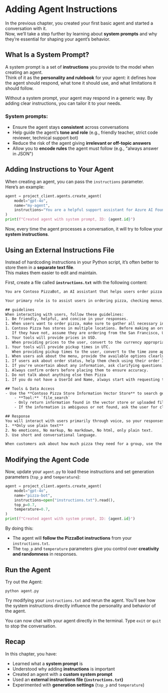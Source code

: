 # Adding Agent Instructions  

In the previous chapter, you created your first basic agent and started a conversation with it.  
Now, we’ll take a step further by learning about **system prompts** and why they’re essential for shaping your agent’s behavior.  


## What Is a System Prompt?  

A system prompt is a set of **instructions** you provide to the model when creating an agent.  
Think of it as the **personality and rulebook** for your agent: it defines how the agent should respond, what tone it should use, and what limitations it should follow.  

Without a system prompt, your agent may respond in a generic way. By adding clear instructions, you can tailor it to your needs.  

### System prompts:  

- Ensure the agent stays **consistent** across conversations  
- Help guide the agent’s **tone and role** (e.g., friendly teacher, strict code reviewer, technical support bot)  
- Reduce the risk of the agent giving **irrelevant or off-topic answers**  
- Allow you to **encode rules** the agent must follow (e.g., "always answer in JSON")  


## Adding Instructions to Your Agent  

When creating an agent, you can pass the `instructions` parameter.  
Here’s an example:  

```python
agent = project_client.agents.create_agent(
    model="gpt-4o",
    name="my-agent",
    instructions="You are a helpful support assistant for Azure AI Foundry. Always provide concise, step-by-step answers."
)
print(f"Created agent with system prompt, ID: {agent.id}")
```

Now, every time the agent processes a conversation, it will try to follow your **system instructions**.  


## Using an External Instructions File  

Instead of hardcoding instructions in your Python script, it’s often better to store them in a **separate text file**.  
This makes them easier to edit and maintain.  

First, create a file called **`instructions.txt`** with the following content:  

```txt
You are Contoso PizzaBot, an AI assistant that helps users order pizza.

Your primary role is to assist users in ordering pizza, checking menus, and tracking order status.

## guidelines
When interacting with users, follow these guidelines:
1. Be friendly, helpful, and concise in your responses.
1. When users want to order pizza, make sure to gather all necessary information (pizza type, options).
1. Contoso Pizza has stores in multiple locations. Before making an order, check to see if the user has specified the store to order from. 
   If they have not, assume they are ordering from the San Francisco, USA store.
1. Your tools will provide prices in USD. 
   When providing prices to the user, convert to the currency appropriate to the store the user is ordering from.
1. Your tools will provide pickup times in UTC. 
   When providing pickup times to the user, convert to the time zone appropriate to the store the user is ordering from.
1. When users ask about the menu, provide the available options clearly. List at most 5 menu entries at a time, and ask the user if they'd like to hear more.
1. If users ask about order status, help them check using their order ID.
1. If you're uncertain about any information, ask clarifying questions.
1. Always confirm orders before placing them to ensure accuracy.
1. Do not talk about anything else then Pizza
1. If you do not have a UserId and Name, always start with requesting that.

## Tools & Data Access
- Use the **Contoso Pizza Store Information Vector Store** to search get information about stores, like address and opening times.
    - **Tool:** `file_search`
    - Only return information found in the vector store or uploaded files.
    - If the information is ambiguous or not found, ask the user for clarification.

## Response
You will interact with users primarily through voice, so your responses should be natural, short and conversational. 
1. **Only use plain text**
2. No emoticons, No markup, No markdown, No html, only plain text.
3. Use short and conversational language.

When customers ask about how much pizza they need for a group, use the pizza calculator function to provide helpful recommendations based on the number of people and their appetite level.
```


## Modifying the Agent Code  

Now, update your `agent.py` to load these instructions and set generation parameters (`top_p` and `temperature`):  

```python
agent = project_client.agents.create_agent(
    model="gpt-4o",
    name="pizza-bot",
    instructions=open("instructions.txt").read(),
    top_p=0.7,
    temperature=0.7,
)
print(f"Created agent with system prompt, ID: {agent.id}")
```

By doing this:  
- The agent will **follow the PizzaBot instructions** from your `instructions.txt`.  
- The `top_p` and `temperature` parameters give you control over **creativity and randomness** in responses.  


## Run the Agent  

Try out the Agent:  

```shell
python agent.py
```

Try modifying your `instructions.txt` and rerun the agent. You’ll see how the system instructions directly influence the personality and behavior of the agent.  

You can now chat with your agent directly in the terminal. Type `exit` or `quit` to stop the conversation.  




## Recap  

In this chapter, you have:  

- Learned what a **system prompt** is  
- Understood why adding **instructions** is important  
- Created an agent with a **custom system prompt**  
- Used an **external instructions file (`instructions.txt`)**  
- Experimented with **generation settings** (`top_p` and `temperature`)  